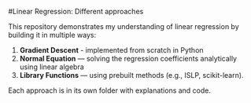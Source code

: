 #Linear Regression: Different approaches

This repository demonstrates my understanding of linear regression by building it in multiple ways:

1. **Gradient Descent** - implemented from scratch in Python
2. **Normal Equation** — solving the regression coefficients analytically using linear algebra
3. **Library Functions** — using prebuilt methods (e.g., ISLP, scikit-learn).

Each approach is in its own folder with explanations and code.
